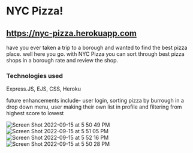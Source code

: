 # NYC Pizza!

## https://nyc-pizza.herokuapp.com

have you ever taken a trip to a borough and wanted to find the best pizza place. well here you go. with NYC Pizza you can sort through best pizza shops in a borough rate and review the shop.

### Technologies used

Express.JS, EJS, CSS, Heroku

future enhancements include- user login, sorting pizza by burrough in a drop down menu, user making their own list in profile and filtering from highest score to lowest


![Screen Shot 2022-09-15 at 5 50 49 PM](https://user-images.githubusercontent.com/106771036/190534986-876fd473-1d06-4506-bcc0-4ef5f46cdb7f.png)
![Screen Shot 2022-09-15 at 5 51 05 PM](https://user-images.githubusercontent.com/106771036/190534994-cc6015dd-a1c2-4232-898e-dd5f29e5764f.png)
![Screen Shot 2022-09-15 at 5 52 16 PM](https://user-images.githubusercontent.com/106771036/190535001-e699f2a0-8435-459c-a491-f9fd07fc0ba1.png)
![Screen Shot 2022-09-15 at 5 50 28 PM](https://user-images.githubusercontent.com/106771036/190535003-6dd608a7-0164-4e0e-8963-e1c816c63fdd.png)
